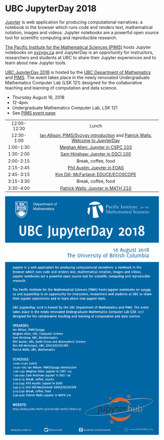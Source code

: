 # UBC JupyterDay 2018

[Jupyter](http://jupyter.org/) is web application for producing computational narratives: a notebook in the browser which runs code and renders text, mathematical notation, images and videos. Jupyter notebooks are a powerful open source tool for scientific computing and reproducible research.

[The Pacific Institute for the Mathematical Sciences (PIMS)](http://www.pims.math.ca/) hosts Jupyter notebooks on [syzygy.ca](http://syzygy.ca/) and JupyterDay is an opportunity for instructors, researchers and students at UBC to share their Jupyter experiences and to learn about new Jupyter tools.

[UBC JupyterDay 2018](http://www.pims.math.ca/scientific-event/180816-uj
) is hosted by the [UBC Department of Mathematics](http://www.math.ubc.ca/) and [PIMS](http://www.pims.math.ca/). The event takes place in the newly renovated Undergraduate Mathematics Computer Lab (LSK 121) designed for the collaborative teaching and learning of computation and data science.

* Thursday August 16, 2018
* 12-4pm
* Undergraduate Mathematics Computer Lab, LSK 121
* See [PIMS event page](http://www.pims.math.ca/scientific-event/180816-uj)

| | |
|:---:|:---:|
| 12:00-12:30 | Lunch |
| 12:30-1:00 | [Ian Allison: PIMS/Syzygy introduction](allison/Canadians-land-on-Jupyter-Presentation.pdf) and [Patrick Walls: Welcome to JupyterDay](walls/jupyterday.ipynb) |
| 1:00-1:30 | [Meghan Allen: Jupyter in CSPC 103](allen/Jupyter_Day_2018_CPSC_103.pdf) |
| 1:30-2:00 | [Sam Hinshaw: Jupyter in DSCI 100](hinshaw/2018-08-16-canvas-jupyterhub-presentation.pdf) |
| 2:00-2:15 | Break, coffee, food |
| 2:15-2:45 | [Phil Austin: Jupyter in EOAS](austin/Austin_Jupyter_Aug_2018_talk.ipynb) |
| 2:45-3:15 | [Kim Dill-McFarland: EDUCE/ECOSCOPE](dill-mcfarland/2018_JupyterDay_EDUCE.pdf) |
| 3:15-3:30 | Break, coffee, food |
| 3:30-4:00 | [Patrick Walls: Jupyter in MATH 210](jupyter_math210.ipynb) |

<img src="./jupyterday.png" align="middle">
